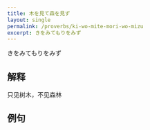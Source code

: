 ```yaml
---
title: 木を見て森を見ず
layout: single
permalink: /proverbs/ki-wo-mite-mori-wo-mizu
excerpt: きをみてもりをみず
---
```


きをみてもりをみず

## 解释

只见树木，不见森林

## 例句

